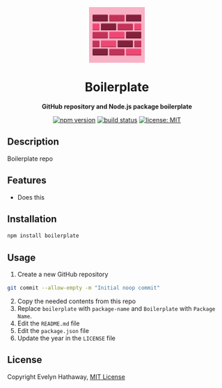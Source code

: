 <div align="center">

<img alt="Boilerplate icon" width="128" height="128" align="center" src=".github/icon.png"/>

# Boilerplate

**GitHub repository and Node.js package boilerplate**

[![npm version](https://badgen.net/npm/v/boilerplate?icon=npm)](https://www.npmjs.com/package/boilerplate)
[![build status](https://badgen.net/travis/evelynhathaway/boilerplate/master?icon=travis)](https://travis-ci.com/evelynhathaway/boilerplate)
[![license: MIT](https://badgen.net/badge/license/MIT/blue)](/LICENSE)

</div>

## Description

Boilerplate repo

## Features

- Does this

## Installation

```bash
npm install boilerplate
```

## Usage

1. Create a new GitHub repository
```bash
git commit --allow-empty -m "Initial noop commit"
```
2. Copy the needed contents from this repo
3. Replace `boilerplate` with `package-name` and `Boilerplate` with `Package Name`.
4. Edit the `README.md` file
5. Edit the `package.json` file
5. Update the year in the `LICENSE` file

## License

Copyright Evelyn Hathaway, [MIT License](/LICENSE)
